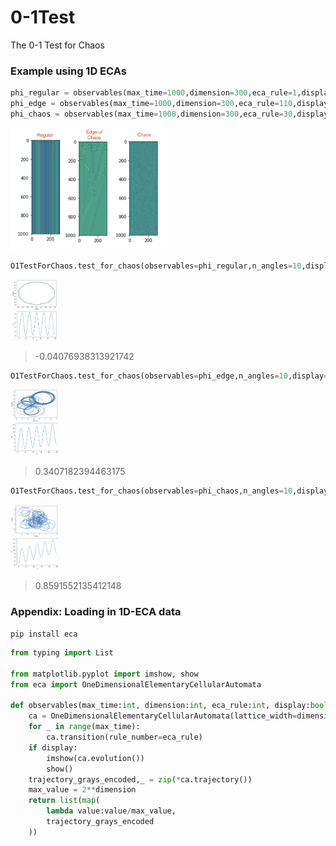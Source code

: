 # 0-1Test
The 0-1 Test for Chaos

### Example using 1D ECAs
```python
phi_regular = observables(max_time=1000,dimension=300,eca_rule=1,display=True)
phi_edge = observables(max_time=1000,dimension=300,eca_rule=110,display=True)
phi_chaos = observables(max_time=1000,dimension=300,eca_rule=30,display=True)
```
<img src="https://github.com/mohammedterryjack/0-1Test/blob/636398527aec8baa238c3ffed33b57d3ba0e7bf4/images/dynamics.png" width=50% height=50%>

```python
O1TestForChaos.test_for_chaos(observables=phi_regular,n_angles=10,display=True)
```

<img src="https://github.com/mohammedterryjack/0-1Test/blob/636398527aec8baa238c3ffed33b57d3ba0e7bf4/images/k_regular.png" width=15% height=15%>

> -0.04076938313921742

```python
O1TestForChaos.test_for_chaos(observables=phi_edge,n_angles=10,display=True)
```

<img src="https://github.com/mohammedterryjack/0-1Test/blob/636398527aec8baa238c3ffed33b57d3ba0e7bf4/images/k_edge.png" width=15% height=15%>

> 0.3407182394463175

```python
O1TestForChaos.test_for_chaos(observables=phi_chaos,n_angles=10,display=True)
```

<img src="https://github.com/mohammedterryjack/0-1Test/blob/636398527aec8baa238c3ffed33b57d3ba0e7bf4/images/k_chaos.png" width=15% height=15%>

> 0.8591552135412148

### Appendix: Loading in 1D-ECA data
```pip install eca```

```python
from typing import List

from matplotlib.pyplot import imshow, show 
from eca import OneDimensionalElementaryCellularAutomata

def observables(max_time:int, dimension:int, eca_rule:int, display:bool=False) -> List[float]:
    ca = OneDimensionalElementaryCellularAutomata(lattice_width=dimension)
    for _ in range(max_time):
        ca.transition(rule_number=eca_rule)
    if display:
        imshow(ca.evolution())
        show()
    trajectory_grays_encoded,_ = zip(*ca.trajectory())
    max_value = 2**dimension
    return list(map(
        lambda value:value/max_value,
        trajectory_grays_encoded
    ))
```
